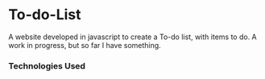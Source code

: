 # To-do-List

A website developed in javascript to create a To-do list, with items to do.
A work in progress, but so far I have something.

### Technologies Used
